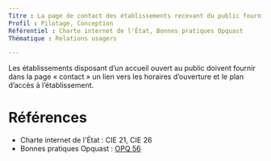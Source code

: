 ```yaml
---
Titre : La page de contact des établissements recevant du public fournit les informations d'horaires d'ouverture et un plan d'accès ou un lien menant à ces informations.
Profil : Pilotage, Conception
Référentiel : Charte internet de l'État, Bonnes pratiques Opquast
Thématique : Relations usagers

---
```


Les établissements disposant d’un accueil ouvert au public doivent fournir dans la page « contact » un lien vers les horaires d’ouverture et le plan d’accès à l’établissement.


# Références

* Charte internet de l'État : CIE 21, CIE 26
* Bonnes pratiques Opquast : [OPQ 56](https://checklists.opquast.com/fr/qualiteweb/les-horaires-et-tarifs-de-fonctionnement-des-services-mis-a-la-disposition-des-utilisateurs-sont-indiques)
